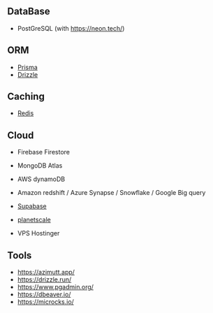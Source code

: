## DataBase

- PostGreSQL (with https://neon.tech/)

## ORM

- [Prisma](https://www.prisma.io/)
- [Drizzle](https://orm.drizzle.team/)

## Caching

- [Redis](https://redis.io/)

## Cloud

- Firebase Firestore
- MongoDB Atlas
- AWS dynamoDB
- Amazon redshift / Azure Synapse / Snowflake / Google Big query
- [Supabase](https://supabase.com/)
- [planetscale](https://planetscale.com/)

- VPS Hostinger

## Tools

- https://azimutt.app/
- https://drizzle.run/
- https://www.pgadmin.org/
- https://dbeaver.io/
- https://microcks.io/
